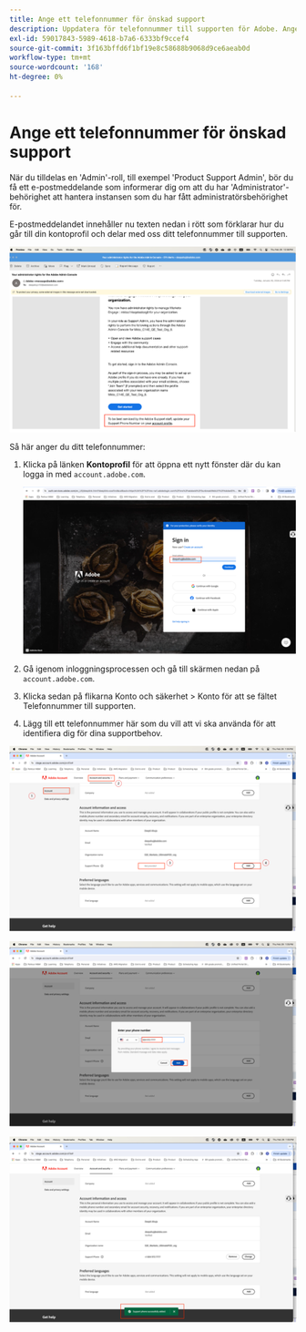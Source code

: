 ```yaml
---
title: Ange ett telefonnummer för önskad support
description: Uppdatera för telefonnummer till supporten för Adobe. Ange ditt telefonnummer till supporten.
exl-id: 59017843-5989-4618-b7a6-6333bf9ccef4
source-git-commit: 3f163bffd6f1bf19e8c58688b9068d9ce6aeab0d
workflow-type: tm+mt
source-wordcount: '168'
ht-degree: 0%

---
```


# Ange ett telefonnummer för önskad support

När du tilldelas en &#39;Admin&#39;-roll, till exempel &#39;Product Support Admin&#39;, bör du få ett e-postmeddelande som informerar dig om att du har &#39;Administrator&#39;-behörighet att hantera instansen som du har fått administratörsbehörighet för.

E-postmeddelandet innehåller nu texten nedan i rött som förklarar hur du går till din kontoprofil och delar med oss ditt telefonnummer till supporten.

![föredraget supportnummer](assets/admin-console-1.png)

Så här anger du ditt telefonnummer:

1. Klicka på länken **Kontoprofil** för att öppna ett nytt fönster där du kan logga in med `account.adobe.com`.

   ![logga in](assets/sign-in.png)

1. Gå igenom inloggningsprocessen och gå till skärmen nedan på `account.adobe.com`.
1. Klicka sedan på flikarna Konto och säkerhet > Konto för att se fältet Telefonnummer till supporten.
1. Lägg till ett telefonnummer här som du vill att vi ska använda för att identifiera dig för dina supportbehov.

![ange information](assets/account-info.png)

![lägg till telefonnummer](assets/enter-phone-number.png)

![resultat](assets/result.png)
